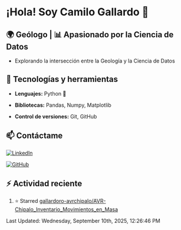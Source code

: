 # ¡Hola! Soy Camilo Gallardo 👋

## 🌍 Geólogo | 📊 Apasionado por la Ciencia de Datos

- Explorando la intersección entre la Geología y la Ciencia de Datos

## 🚀 Tecnologías y herramientas  

- **Lenguajes:** Python 🐍 

- **Bibliotecas:** Pandas, Numpy, Matplotlib 

- **Control de versiones:** Git, GitHub  

## 📫 Contáctame  

[![LinkedIn](https://img.shields.io/badge/LinkedIn-Perfil-blue?logo=linkedin)](www.linkedin.com/in/luis-camilo-gallardo-rojas-8b61332a7)  

[![GitHub](https://img.shields.io/badge/GitHub-Perfil-black?logo=github)](https://github.com/gallardoro)  


## :zap: Actividad reciente
<!--RECENT_ACTIVITY:start-->
1. ⭐ Starred [gallardoro-avrchipalo/AVR-Chipalo_Inventario_Movimientos_en_Masa](https://github.com/gallardoro-avrchipalo/AVR-Chipalo_Inventario_Movimientos_en_Masa)<br>
<!--RECENT_ACTIVITY:end-->
<!--RECENT_ACTIVITY:last_update-->
Last Updated: Wednesday, September 10th, 2025, 12:26:46 PM
<!--RECENT_ACTIVITY:last_update_end-->
